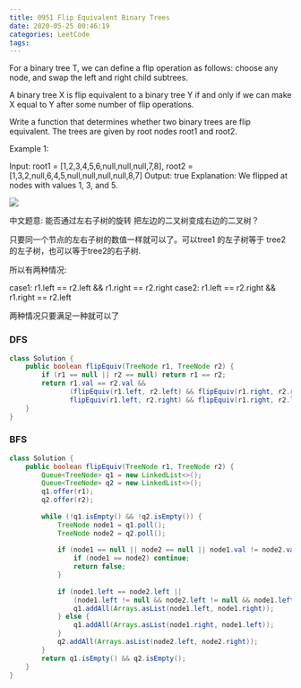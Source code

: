 ```yaml
---
title: 0951 Flip Equivalent Binary Trees
date: 2020-05-25 00:46:19
categories: LeetCode
tags:
---
```


For a binary tree T, we can define a flip operation as follows: choose any node, and swap the left and right child subtrees.

A binary tree X is flip equivalent to a binary tree Y if and only if we can make X equal to Y after some number of flip operations.

Write a function that determines whether two binary trees are flip equivalent.  The trees are given by root nodes root1 and root2.

 

Example 1:

Input: root1 = [1,2,3,4,5,6,null,null,null,7,8], root2 = [1,3,2,null,6,4,5,null,null,null,null,8,7]
Output: true
Explanation: We flipped at nodes with values 1, 3, and 5.

![](https://assets.leetcode.com/uploads/2018/11/29/tree_ex.png)


中文题意: 能否通过左右子树的旋转 把左边的二叉树变成右边的二叉树？

只要同一个节点的左右子树的数值一样就可以了。可以tree1 的左子树等于 tree2的左子树，也可以等于tree2的右子树.

所以有两种情况:

case1: r1.left == r2.left && r1.right == r2.right
case2: r1.left == r2.right && r1.right == r2.left

两种情况只要满足一种就可以了

### DFS
```java
class Solution {
    public boolean flipEquiv(TreeNode r1, TreeNode r2) {
        if (r1 == null || r2 == null) return r1 == r2;
        return r1.val == r2.val &&
               (flipEquiv(r1.left, r2.left) && flipEquiv(r1.right, r2.right) || 
               flipEquiv(r1.left, r2.right) && flipEquiv(r1.right, r2.left));
    }
}
```

### BFS
```java
class Solution {
    public boolean flipEquiv(TreeNode r1, TreeNode r2) {
        Queue<TreeNode> q1 = new LinkedList<>();
        Queue<TreeNode> q2 = new LinkedList<>();
        q1.offer(r1);
        q2.offer(r2);
        
        while (!q1.isEmpty() && !q2.isEmpty()) {
            TreeNode node1 = q1.poll();
            TreeNode node2 = q2.poll();
            
            if (node1 == null || node2 == null || node1.val != node2.val) {
                if (node1 == node2) continue;
                return false;
            }
            
            if (node1.left == node2.left || 
                (node1.left != null && node2.left != null && node1.left.val == node2.left.val) ) {
                q1.addAll(Arrays.asList(node1.left, node1.right));
            } else {
                q1.addAll(Arrays.asList(node1.right, node1.left));
            }
            q2.addAll(Arrays.asList(node2.left, node2.right));
        }
        return q1.isEmpty() && q2.isEmpty();
    }
}
```
